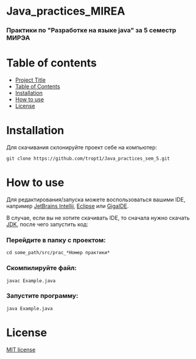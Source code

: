 
# Java_practices_MIREA
### Практики по "Разработке на языке java" за 5 семестр МИРЭА

# Table of contents

- [Project Title](#java_practices_mirea)
- [Table of Contents](#table-of-contents)
- [Installation](#installation)
- [How to use](#how-to-use)
- [License](#license)


# Installation

Для скачивания склонируйте проект себе на компьютер:

```shell
git clone https://github.com/tropt1/Java_practices_sem_5.git
```

# How to use

Для редактирования/запуска можете воспользоваться вашими IDE, например [JetBrains Intellij](https://www.jetbrains.com/idea/), 
[Eclipse](https://www.eclipse.org/) или [GigaIDE](https://gitverse.ru/features/gigaide/).

В случае, если вы не хотите скачивать IDE, то сначала нужно скачать [JDK](https://www.oracle.com/java/technologies/downloads/), после чего запустить код:

### Перейдите в папку с проектом:

```shell
cd some_path/src/prac_*Номер практики*
```
### Скомпилируйте файл:

```shell
javac Example.java
```
### Запустите программу:

```shell
java Example.java
```

# License

[MIT license](./LICENSE)


